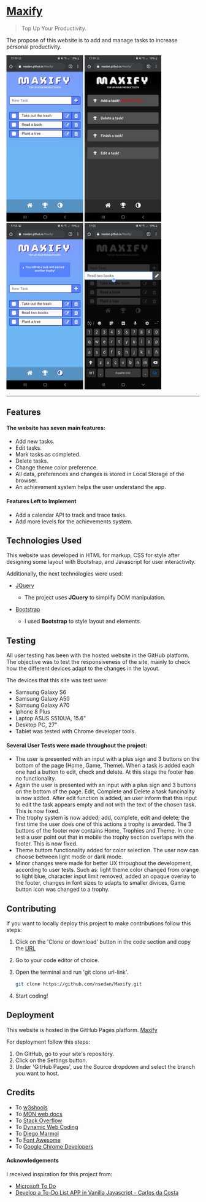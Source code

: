 # [Maxify](https://nsedan.github.io/Maxify/) 

> Top Up Your Productivity.

The propose of this website is to add and manage tasks to increase personal productivity.

<img src="/assets/img/screenshot1.jpeg" width="200"> <img src="/assets/img/screenshot2.jpeg" width="200"> <img src="/assets/img/screenshot3.jpeg" width="200"> <img src="/assets/img/screenshot4.jpeg" width="200">
 
---

## Features

#### The website has seven main features:
 - Add new tasks.
 - Edit tasks.
 - Mark tasks as completed.
 - Delete tasks.
 - Change theme color preference.
 - All data, preferences and changes is stored in Local Storage of the browser.
 - An achievement system helps the user understand the app.
 
#### Features Left to Implement
 - Add a calendar API to track and trace tasks. 
 - Add more levels for the achievements system.

## Technologies Used

This website was developed in HTML for markup, CSS for style after designing some layout with Bootstrap, and Javascript for user interactivity.

Additionally, the next technologies were used:

- [JQuery](https://jquery.com)
    - The project uses **JQuery** to simplify DOM manipulation.

- [Bootstrap](https://getbootstrap.com/)
    - I used **Bootstrap** to style layout and elements.

## Testing

All user testing has been with the hosted website in the GitHub platform. The objective was to test the responsiveness of the site, mainly to check how the different devices adapt to the changes in the layout.

The devices that this site was test were:

- Samsung Galaxy S6
- Samsung Galaxy A50
- Samsung Galaxy A70
- Iphone 8 Plus
- Laptop ASUS S510UA, 15.6"
- Desktop PC, 27"
- Tablet was tested with Chrome developer tools.

#### Several User Tests were made throughout the project: 

- The user is presented with an input with a plus sign and 3 buttons on the bottom of the page (Home, Game, Theme). When a task is added each one had a button to edit, check and delete. At this stage the footer has no functionality.
- Again the user is presented with an input with a plus sign and 3 buttons on the bottom of the page. Edit, Complete and Delete a task funcinality is now added. After edit function is added, an user inform that this input to edit the task appears empty and not with the text of the chosen task. This is now fixed.
- The trophy system is now added; add, complete, edit and delete; the first time the user does one of this actions a trophy is awarded. The 3 buttons of the footer now contains Home, Trophies and Theme. In one test a user point out that in mobile the trophy section overlaps with the footer. This is now fixed.
- Theme buttom functionality added for color selection. The user now can choose between light mode or dark mode.
- Minor changes were made for better UX throughout the development, according to user tests. Such as: light theme color changed from orange to light blue, character input limit removed, added an opaque overlay to the footer, changes in font sizes to adapts to smaller divices, Game button icon was changed to a trophy.

## Contributing

If you want to locally deploy this project to make contributions follow this steps:

 1. Click on the 'Clone or download' button in the code section and copy the [URL](https://github.com/nsedan/Maxify.git)
 2. Go to your code editor of choice.
 3. Open the terminal and run 'git clone url-link'. 
 
    ```sh
    git clone https://github.com/nsedan/Maxify.git
    ```

  4. Start coding!

## Deployment

This website is hosted in the GitHub Pages platform. [Maxify](https://nsedan.github.io/Maxify/) 

For deployment follow this steps:

 1. On GitHub, go to your site's repository.
 2. Click on the Settings button.
 3. Under 'GitHub Pages', use the Source dropdown and select the branch you want to host.

## Credits

- To [w3shools](https://www.w3schools.com/)
- To [MDN web docs](https://developer.mozilla.org/)
- To [Stack Overflow](https://stackoverflow.com/)
- To [Dynamic Web Coding](https://www.dyn-web.com/)
- To [Diego Marmol](https://github.com/dmmarmol)
- To [Font Awesome](https://fontawesome.com/)
- To [Google Chrome Developers](https://youtu.be/H0XScE08hy8)


#### Acknowledgements

 I received inspiration for this project from:

 - [Microsoft To Do](https://todo.microsoft.com/tasks/)
 - [Develop a To-Do List APP in Vanilla Javascript - Carlos da Costa](https://blog.usejournal.com/develop-a-to-do-list-app-in-vanilla-javascript-95377ec370c5)
